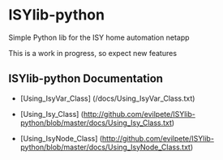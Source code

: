 ISYlib-python
=============

Simple Python lib for the ISY home automation netapp


This is a work in progress, so expect new features 



ISYlib-python Documentation
---------------------------


* [Using_IsyVar_Class]  (/docs/Using_IsyVar_Class.txt)


* [Using_Isy_Class]  (http://github.com/evilpete/ISYlib-python/blob/master/docs/Using_Isy_Class.txt)


* [Using_IsyNode_Class]  (http://github.com/evilpete/ISYlib-python/blob/master/docs/Using_IsyNode_Class.txt)

